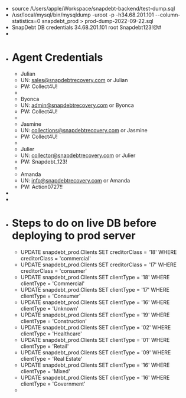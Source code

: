 - source /Users/apple/Workspace/snapdebt-backend/test-dump.sql
- /usr/local/mysql/bin/mysqldump -uroot -p -h34.68.201.101 --column-statistics=0 snapdebt_prod > prod-dump-2022-09-22.sql
- SnapDebt DB credentials
  	34.68.201.101
  	root
  	Snapdebt123!@#
-
- # Agent Credentials
	- Julian
	- UN: [sales@snapdebtrecovery.com](mailto:sales@snapdebtrecovery.com) or Julian
	- PW: Collect4U!
	-
	- Byonca
	- UN: [admin@snapdebtrecovery.com](mailto:admin@snapdebtrecovery.com) or Byonca
	- PW: Collect4U!
	-
	- Jasmine
	- UN: [collections@snapdebtrecovery.com](mailto:collections@snapdebtrecovery.com) or Jasmine
	- PW: Collect4U!
	-
	- Julier
	- UN: [collector@snapdebtrecovery.com](mailto:collector@snapdebtrecovery.com) or Julier
	- PW: Snapdebt_123!
	-
	- Amanda
	- UN: [info@snapdebtrecovery.com](mailto:info@snapdebtrecovery.com) or Amanda
	- PW: Action0727!!
-
-
- # Steps to do on live DB before deploying to prod server
	- UPDATE snapdebt_prod.Clients 
	  SET 
	      creditorClass = '18'
	  WHERE
	      creditorClass = 'commercial'
	- UPDATE snapdebt_prod.Clients 
	  SET 
	      creditorClass = '17'
	  WHERE
	      creditorClass = 'consumer'
	- UPDATE snapdebt_prod.Clients 
	  SET 
	      clientType = '18'
	  WHERE
	      clientType = 'Commercial'
	- UPDATE snapdebt_prod.Clients 
	  SET 
	      clientType = '17'
	  WHERE
	      clientType = 'Consumer'
	- UPDATE snapdebt_prod.Clients 
	  SET 
	      clientType = '16'
	  WHERE
	      clientType = 'Unknown'
	- UPDATE snapdebt_prod.Clients 
	  SET 
	      clientType = '19'
	  WHERE
	      clientType = 'Construction'
	- UPDATE snapdebt_prod.Clients 
	  SET 
	      clientType = '02'
	  WHERE
	      clientType = 'Healthcare'
	- UPDATE snapdebt_prod.Clients 
	  SET 
	      clientType = '01'
	  WHERE
	      clientType = 'Retail'
	- UPDATE snapdebt_prod.Clients 
	  SET 
	      clientType = '09'
	  WHERE
	      clientType = 'Real Estate'
	- UPDATE snapdebt_prod.Clients 
	  SET 
	      clientType = '16'
	  WHERE
	      clientType = 'Mixed'
	- UPDATE snapdebt_prod.Clients 
	  SET 
	      clientType = '16'
	  WHERE
	      clientType = 'Government'
	-